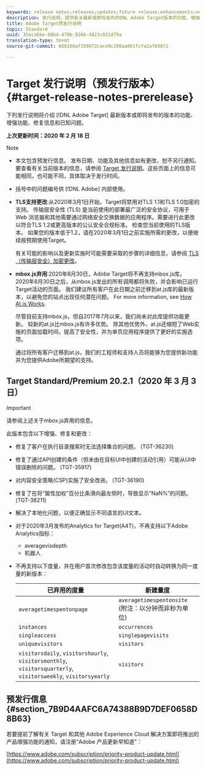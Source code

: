 ```yaml
---
keywords: release notes;releases;updates;future release;enhancements;new features;fixes
description: 发行说明，提供有关最新或即将发布的DNL Adobe Target版本的功能、增强和修复的信息。
title: Adobe Target预发行说明
topic: Standard
uuid: 35ecabbe-b8b4-479b-9266-4823c831d79a
translation-type: tm+mt
source-git-commit: 669160af359972cace9c298aa061fcfa2af69072

---
```



# Target 发行说明（预发行版本）{#target-release-notes-prerelease}

下列发行说明将介绍 [!DNL Adobe Target] 最新版本或即将发布的版本的功能、增强功能、修复信息和已知问题。

**上次更新时间：2020 年 2 月 18 日**

>[!NOTE]
>
>* 本文包含预发行信息。 发布日期、功能及其他信息如有更改，恕不另行通知。要查看有关当前版本的信息，请参阅 [Target 发行说明](release-notes.md)。这些页面上的信息可能相同，也可能不同，具体取决于发行时间。
   >
   >
* 括号中的问题编号供 [!DNL Adobe] 内部使用。
   >
   >
* **TLS支持更改**:从2020年3月1日开始，Target将禁用对TLS 1.1和TLS 1.0加密的支持。 传输层安全性 (TLS) 是当前使用的部署最广泛的安全协议，可用于 Web 浏览器和其他需要通过网络安全交换数据的应用程序。需要进行此更改以符合TLS 1.2或更高版本的公认安全合规标准。 检查您当前使用的TLS版本。 如果您的版本低于1.2，请在2020年3月1日之前实施所需的更改，以便继续按预期使用Target。
   >
   >   
   有关可能的影响以及更新实施时可能需要采取的步骤的详细信息，请参阅 [TLS（传输层安全）加密更改](/help/c-implementing-target/c-considerations-before-you-implement-target/tls-transport-layer-security-encryption.md)。
   >
   >
* **mbox.js弃用**:2020年8月30日，Adobe Target将不再支持mbox.js库。 2020年8月30日之后，从mbox.js发出的所有调用都将失败，并会影响已运行Target活动的页面。 我们建议所有客户在此日期之前迁移到at.js库的最新版本，以避免您的站点出现任何潜在问题。 For more information, see [How At.js Works](/help/c-implementing-target/c-implementing-target-for-client-side-web/c-how-atjs-works/how-atjs-works.md).
   >
   >   
   尽管目前支持mbox.js，但自2017年7月以来，我们尚未对此库提供功能更新。 较新的at.js比mbox.js有许多优势。 除其他优势外，at.js还缩短了Web实施的页面加载时间，提高了安全性，并为单页应用程序提供了更好的实施选项。
   >
   >   
   通过将所有客户迁移到at.js，我们的工程师和支持人员将能够为您提供新功能并为您提供Adobe所期望的支持。


## Target Standard/Premium 20.2.1（2020 年 3 月 3 日）

>[!IMPORTANT]
>
>请参阅上述关于mbox.js弃用的信息。

此版本包含以下增强、修复和更改：

* 修复了客户在执行目录搜索时无法选择集合的问题。 (TGT-36230)
* 修复了通过API创建的条件（但未由在目标UI中创建的活动引用）可能从UI中错误删除的问题。 (TGT-35917)
* 对内容安全策略(CSP)实施了安全改进。 (TGT-36190)
* 修复了在将“属性加权”百分比条滑向最左侧时，导致显示“NaN%”的问题。 (TGT-36211)
* 解决了本地化问题，以便正确显示不同语言的UI文本。
* 对于2020年3月发布的Analytics for Target(A4T)，不再支持以下Adobe Analytics指标：
   * averagevisdepth
   * 机器人
* 不再支持以下度量，并在用户首次修改包含该度量的活动时自动转换为同一度量的新版本：

   | 已弃用的度量 | 新建量度 |
   |--- |--- |
   | `averagetimespentonpage` | `averagetimespentonsite` (附注：以分钟而非秒为单位) |
   | `instances` | `occurrences` |
   | `singleaccess` | `singlepagevisits` |
   | `uniquevisitors` | `visitors` |
   | `visitorsdaily`, `visitorshourly`, `visitorsmonthly`, `visitorsquarterly`, `visitorsweekly`, `visitorsyearly` | `visitors` |

## 预发行信息 {#section_7B9D4AAFC6A74388B9D7DEF0658D8B63}

若要提前了解有关 Target 和其他 Adobe Experience Cloud 解决方案即将推出的产品增强功能的通知，请注册“Adobe 产品更新早知道”：

[https://www.adobe.com/subscription/priority-product-update.html](https://www.adobe.com/subscription/priority-product-update.html)
